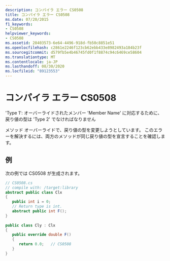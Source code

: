 ```yaml
---
description: コンパイラ エラー CS0508
title: コンパイラ エラー CS0508
ms.date: 07/20/2015
f1_keywords:
- CS0508
helpviewer_keywords:
- CS0508
ms.assetid: 28403573-6e64-4496-918d-fb50c8851e51
ms.openlocfilehash: c2861e2246f123cb62ebb433e8982493a184b23f
ms.sourcegitcommit: d579fb5e4b46745fd0f1f8874c94c6469ce58604
ms.translationtype: MT
ms.contentlocale: ja-JP
ms.lasthandoff: 08/30/2020
ms.locfileid: "89123553"
---
```

# <a name="compiler-error-cs0508"></a>コンパイラ エラー CS0508
'Type 1': オーバーライドされたメンバー 'Member Name' に対応するために、戻り値の型は 'Type 2' でなければなりません  
  
 メソッド オーバーライドで、戻り値の型を変更しようとしています。 このエラーを解決するには、両方のメソッドが同じ戻り値の型を宣言することを確認します。  
  
## <a name="example"></a>例  
 次の例では CS0508 が生成されます。  
  
```csharp  
// CS0508.cs  
// compile with: /target:library  
abstract public class Clx  
{  
   public int i = 0;  
   // Return type is int.  
   abstract public int F();  
}  
  
public class Cly : Clx  
{  
   public override double F()  
   {  
      return 0.0;   // CS0508  
   }  
}  
```
